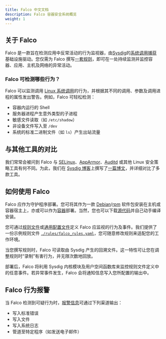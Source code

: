 ```yaml
---
title: Falco 中文文档
description: Falco 容器安全系统概览
weight: 1
---
```


## 关于 Falco

Falco 是一款旨在检测应用中反常活动的行为监视器，由[Sysdig](https://github.com/draios/sysdig)的[系统调用捕获](https://sysdig.com/blog/fascinating-world-linux-system-calls/)基础设施驱动。您仅需为 Falco 撰写[一套规则](rules)，即可在一处持续监测并监控容器、应用、主机及网络的异常活动。

### Falco 可检测哪些行为？

Falco 可以监测调用 [Linux 系统调用](http://man7.org/linux/man-pages/man2/syscalls.2.html)的行为，并根据其不同的调用、参数及调用进程的属性发出警告。例如，Falco 可轻松检测：

* 容器内运行的 Shell
* 服务器进程产生意外类型的子进程
* 敏感文件读取（如 `/etc/shadow`）
* 非设备文件写入至 `/dev`
* 系统的标准二进制文件（如 `ls`）产生出站流量

## 与其他工具的对比

我们常常会被问到 Falco 与 [SELinux](https://en.wikipedia.org/wiki/Security-Enhanced_Linux)、[AppArmor](https://wiki.ubuntu.com/AppArmor)、[Auditd](https://linux.die.net/man/8/auditd) 或其他 Linux 安全策略工具有何不同。为此，我们在 [Sysdig 博客](https://sysdig.com/blog)上撰写了[一篇博文](https://sysdig.com/blog/selinux-seccomp-falco-technical-discussion/)，并详细对比了多款工具。

## 如何使用 Falco

Falco 应作为守护程序部署。您可将其作为一款 [Debian](installation#debian)/[rpm](installation#rhel) 软件包安装在主机或容器宿主上，亦或可以作为[容器](installation#docker)部署。当然，您也可以下载[源代码](source)并自己动手编译安装。

您可通过[规则文件](rules)或[通用配置文件](config)定义 Falco 应监视的行为及事件。我们提供了一份示例规则文件 [`./rules/falco_rules.yaml`](https://github.com/falcosecurity/falco/blob/dev/rules/falco_rules.yaml)，您可随意修改规则来适配您的工作环境。

当您撰写规则时，Falco 可读取由 Sysdig 产生的回溯文件。这一特性可让您在调整规则时“录制”有害行为，并无限次数地回放。

部署后，Falco 将利用 Sysdig 内核模块及用户空间函数库来监控规则文件定义中的任意事件。若异常事件发生，Falco 会将通知信息写入您所配置的输出中。

## Falco 行为报警

当 Falco 检测到可疑行为时，[报警信息](alerts)可通过下列渠道输出：

* 写入标准错误
* 写入文件
* 写入系统日志
* 管道至特定程序（如发送电子邮件）
